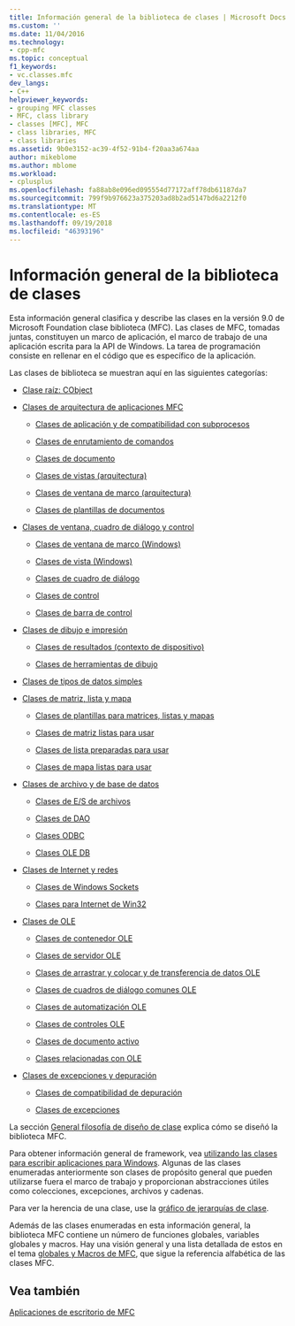 ```yaml
---
title: Información general de la biblioteca de clases | Microsoft Docs
ms.custom: ''
ms.date: 11/04/2016
ms.technology:
- cpp-mfc
ms.topic: conceptual
f1_keywords:
- vc.classes.mfc
dev_langs:
- C++
helpviewer_keywords:
- grouping MFC classes
- MFC, class library
- classes [MFC], MFC
- class libraries, MFC
- class libraries
ms.assetid: 9b0e3152-ac39-4f52-91b4-f20aa3a674aa
author: mikeblome
ms.author: mblome
ms.workload:
- cplusplus
ms.openlocfilehash: fa88ab8e096ed095554d77172aff78db61187da7
ms.sourcegitcommit: 799f9b976623a375203ad8b2ad5147bd6a2212f0
ms.translationtype: MT
ms.contentlocale: es-ES
ms.lasthandoff: 09/19/2018
ms.locfileid: "46393196"
---
```

# <a name="class-library-overview"></a>Información general de la biblioteca de clases

Esta información general clasifica y describe las clases en la versión 9.0 de Microsoft Foundation clase biblioteca (MFC). Las clases de MFC, tomadas juntas, constituyen un marco de aplicación, el marco de trabajo de una aplicación escrita para la API de Windows. La tarea de programación consiste en rellenar en el código que es específico de la aplicación.

Las clases de biblioteca se muestran aquí en las siguientes categorías:

- [Clase raíz: CObject](../mfc/root-class-cobject.md)

- [Clases de arquitectura de aplicaciones MFC](../mfc/mfc-application-architecture-classes.md)

   - [Clases de aplicación y de compatibilidad con subprocesos](../mfc/application-and-thread-support-classes.md)

   - [Clases de enrutamiento de comandos](../mfc/command-routing-classes.md)

   - [Clases de documento](../mfc/document-classes.md)

   - [Clases de vistas (arquitectura)](../mfc/view-classes-architecture.md)

   - [Clases de ventana de marco (arquitectura)](../mfc/frame-window-classes-architecture.md)

   - [Clases de plantillas de documentos](../mfc/document-template-classes.md)

- [Clases de ventana, cuadro de diálogo y control](../mfc/window-dialog-and-control-classes.md)

   - [Clases de ventana de marco (Windows)](../mfc/frame-window-classes-windows.md)

   - [Clases de vista (Windows)](../mfc/view-classes-windows.md)

   - [Clases de cuadro de diálogo](../mfc/dialog-box-classes.md)

   - [Clases de control](../mfc/control-classes.md)

   - [Clases de barra de control](../mfc/control-bar-classes.md)

- [Clases de dibujo e impresión](../mfc/drawing-and-printing-classes.md)

   - [Clases de resultados (contexto de dispositivo)](../mfc/output-device-context-classes.md)

   - [Clases de herramientas de dibujo](../mfc/drawing-tool-classes.md)

- [Clases de tipos de datos simples](../mfc/simple-data-type-classes.md)

- [Clases de matriz, lista y mapa](../mfc/array-list-and-map-classes.md)

   - [Clases de plantillas para matrices, listas y mapas](../mfc/template-classes-for-arrays-lists-and-maps.md)

   - [Clases de matriz listas para usar](../mfc/ready-to-use-array-classes.md)

   - [Clases de lista preparadas para usar](../mfc/ready-to-use-list-classes.md)

   - [Clases de mapa listas para usar](../mfc/ready-to-use-map-classes.md)

- [Clases de archivo y de base de datos](../mfc/file-and-database-classes.md)

   - [Clases de E/S de archivos](../mfc/file-i-o-classes.md)

   - [Clases de DAO](../mfc/dao-classes.md)

   - [Clases ODBC](../mfc/odbc-classes.md)

   - [Clases OLE DB](../mfc/ole-db-classes.md)

- [Clases de Internet y redes](../mfc/internet-and-networking-classes.md)

   - [Clases de Windows Sockets](../mfc/windows-sockets-classes.md)

   - [Clases para Internet de Win32](../mfc/win32-internet-classes.md)

- [Clases de OLE](../mfc/ole-classes.md)

   - [Clases de contenedor OLE](../mfc/ole-container-classes.md)

   - [Clases de servidor OLE](../mfc/ole-server-classes.md)

   - [Clases de arrastrar y colocar y de transferencia de datos OLE](../mfc/ole-drag-and-drop-and-data-transfer-classes.md)

   - [Clases de cuadros de diálogo comunes OLE](../mfc/ole-common-dialog-classes.md)

   - [Clases de automatización OLE](../mfc/ole-automation-classes.md)

   - [Clases de controles OLE](../mfc/ole-control-classes.md)

   - [Clases de documento activo](../mfc/active-document-classes.md)

   - [Clases relacionadas con OLE](../mfc/ole-related-classes.md)

- [Clases de excepciones y depuración](../mfc/debugging-and-exception-classes.md)

   - [Clases de compatibilidad de depuración](../mfc/debugging-support-classes.md)

   - [Clases de excepciones](../mfc/exception-classes.md)

La sección [General filosofía de diseño de clase](../mfc/general-class-design-philosophy.md) explica cómo se diseñó la biblioteca MFC.

Para obtener información general de framework, vea [utilizando las clases para escribir aplicaciones para Windows](../mfc/using-the-classes-to-write-applications-for-windows.md). Algunas de las clases enumeradas anteriormente son clases de propósito general que pueden utilizarse fuera el marco de trabajo y proporcionan abstracciones útiles como colecciones, excepciones, archivos y cadenas.

Para ver la herencia de una clase, use la [gráfico de jerarquías de clase](../mfc/hierarchy-chart.md).

Además de las clases enumeradas en esta información general, la biblioteca MFC contiene un número de funciones globales, variables globales y macros. Hay una visión general y una lista detallada de estos en el tema [globales y Macros de MFC](../mfc/reference/mfc-macros-and-globals.md), que sigue la referencia alfabética de las clases MFC.

## <a name="see-also"></a>Vea también

[Aplicaciones de escritorio de MFC](../mfc/mfc-desktop-applications.md)

